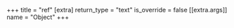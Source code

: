 +++
title = "ref"
[extra]
return_type = "text"
is_override = false
[[extra.args]]
name = "Object"
+++